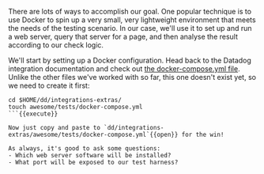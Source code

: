 There are lots of ways to accomplish our goal. One popular technique is to use Docker to spin up a very small, very lightweight environment that meets the needs of the testing scenario. In our case, we'll use it to set up and run a web server, query that server for a page, and then analyse the result according to our check logic.

We'll start by setting up a Docker configuration. Head back to the Datadog integration documentation and check out [the docker-compose.yml file](https://docs.datadoghq.com/developers/integrations/new_check_howto/#building-an-integration-test). Unlike the other files we've worked with so far, this one doesn't exist yet, so we need to create it first:
```
cd $HOME/dd/integrations-extras/
touch awesome/tests/docker-compose.yml
```{{execute}}

Now just copy and paste to `dd/integrations-extras/awesome/tests/docker-compose.yml`{{open}} for the win!

As always, it's good to ask some questions:
- Which web server software will be installed?
- What port will be exposed to our test harness?
